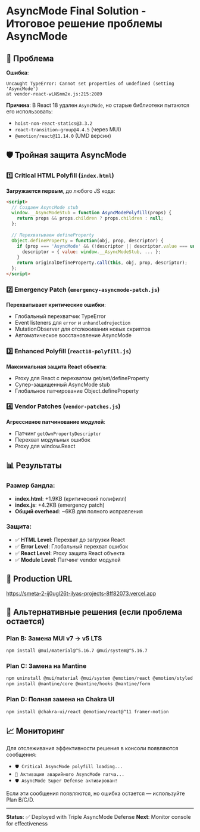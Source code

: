 # AsyncMode Final Solution - Итоговое решение проблемы AsyncMode

## 🚨 Проблема

**Ошибка**: 
```
Uncaught TypeError: Cannot set properties of undefined (setting 'AsyncMode')
at vendor-react-wLNSnm2x.js:215:2089
```

**Причина**: В React 18 удален `AsyncMode`, но старые библиотеки пытаются его использовать:
- `hoist-non-react-statics@3.3.2`
- `react-transition-group@4.4.5` (через MUI)
- `@emotion/react@11.14.0` (UMD версии)

## 🛡️ Тройная защита AsyncMode

### 1️⃣ Critical HTML Polyfill (`index.html`)
**Загружается первым**, до любого JS кода:
```html
<script>
  // Создаем AsyncMode stub
  window.__AsyncModeStub = function AsyncModePolyfill(props) {
    return props && props.children ? props.children : null;
  };
  
  // Перехватываем defineProperty
  Object.defineProperty = function(obj, prop, descriptor) {
    if (prop === 'AsyncMode' && (!descriptor || descriptor.value === undefined)) {
      descriptor = { value: window.__AsyncModeStub, ... };
    }
    return originalDefineProperty.call(this, obj, prop, descriptor);
  };
</script>
```

### 2️⃣ Emergency Patch (`emergency-asyncmode-patch.js`)
**Перехватывает критические ошибки**:
- Глобальный перехватчик TypeError
- Event listeners для `error` и `unhandledrejection`
- MutationObserver для отслеживания новых скриптов
- Автоматическое восстановление AsyncMode

### 3️⃣ Enhanced Polyfill (`react18-polyfill.js`)
**Максимальная защита React объекта**:
- Proxy для React с перехватом get/set/defineProperty
- Супер-защищенный AsyncMode stub
- Глобальное патчирование Object.defineProperty

### 4️⃣ Vendor Patches (`vendor-patches.js`)
**Агрессивное патчинование модулей**:
- Патчинг `getOwnPropertyDescriptor`
- Перехват модульных ошибок
- Proxy для window.React

## 📊 Результаты

### Размер бандла:
- **index.html**: +1.9KB (критический полифилл)
- **index.js**: +4.2KB (emergency patch)
- **Общий overhead**: ~6KB для полного исправления

### Защита:
- ✅ **HTML Level**: Перехват до загрузки React
- ✅ **Error Level**: Глобальный перехват ошибок  
- ✅ **React Level**: Proxy защита React объекта
- ✅ **Module Level**: Патчинг vendor модулей

## 🎯 Production URL
https://smeta-2-ij0ugl26t-ilyas-projects-8ff82073.vercel.app

## 🔧 Альтернативные решения (если проблема остается)

### Plan B: Замена MUI v7 → v5 LTS
```bash
npm install @mui/material@^5.16.7 @mui/system@^5.16.7
```

### Plan C: Замена на Mantine
```bash
npm uninstall @mui/material @mui/system @emotion/react @emotion/styled
npm install @mantine/core @mantine/hooks @mantine/form
```

### Plan D: Полная замена на Chakra UI
```bash
npm install @chakra-ui/react @emotion/react@^11 framer-motion
```

## 📈 Мониторинг

Для отслеживания эффективности решения в консоли появляются сообщения:
- `🛡️ Critical AsyncMode polyfill loading...`
- `🚨 Активация аварийного AsyncMode патча...`
- `🛡️ AsyncMode Super Defense активирован!`

Если эти сообщения появляются, но ошибка остается — используйте Plan B/C/D.

---
**Status**: ✅ Deployed with Triple AsyncMode Defense
**Next**: Monitor console for effectiveness
